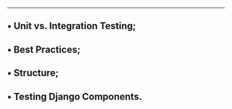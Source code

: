 ----------------------------------------------------------
• Unit vs. Integration Testing;
----------------------------------------------------------
• Best Practices;
----------------------------------------------------------
• Structure;
----------------------------------------------------------
• Testing Django Components.
----------------------------------------------------------
